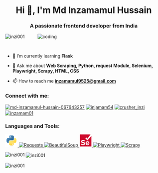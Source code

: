 <div align="center> <img src="https://raw.githubusercontent.com/inzi001/inzi001/main/Black Technology LinkedIn Banner.png"></div>
<h1 align="center">Hi 👋, I'm Md Inzamamul Hussain</h1>
<h3 align="center">A passionate frontend developer from India</h3>
<img align="right" alt="coding" width="400" src="https://camo.githubusercontent.com/cae12fddd9d6982901d82580bdf321d81fb299141098ca1c2d4891870827bf17/68747470733a2f2f6d69726f2e6d656469756d2e636f6d2f6d61782f313336302f302a37513379765349765f7430696f4a2d5a2e676966">
<p align="left"> <img src="https://komarev.com/ghpvc/?username=inzi001&label=Profile%20views&color=0e75b6&style=flat" alt="inzi001" /> </p>

<p align="left"> <a href="https://twitter.com/" target="blank"><img src="https://img.shields.io/twitter/follow/?logo=twitter&style=for-the-badge" alt="" /></a> </p>

- 🌱 I’m currently learning **Flask**

- 💬 Ask me about **Web Scraping,  Python,  request Module,  Selenium,  Playwright, Scrapy, HTML,  CSS**

- 📫 How to reach me **inzamamul9525@gmail.com**

<h3 align="left">Connect with me:</h3>
<p align="left">
<a href="https://linkedin.com/in/md-inzamamul-hussain-067643257" target="blank"><img align="center" src="https://raw.githubusercontent.com/rahuldkjain/github-profile-readme-generator/master/src/images/icons/Social/linked-in-alt.svg" alt="md-inzamamul-hussain-067643257" height="30" width="40" /></a>
<a href="https://fb.com/injamam54" target="blank"><img align="center" src="https://raw.githubusercontent.com/rahuldkjain/github-profile-readme-generator/master/src/images/icons/Social/facebook.svg" alt="injamam54" height="30" width="40" /></a>
<a href="https://instagram.com/crusher_inzi" target="blank"><img align="center" src="https://raw.githubusercontent.com/rahuldkjain/github-profile-readme-generator/master/src/images/icons/Social/instagram.svg" alt="crusher_inzi" height="30" width="40" /></a>
<a href="https://www.leetcode.com/inzamam01" target="blank"><img align="center" src="https://raw.githubusercontent.com/rahuldkjain/github-profile-readme-generator/master/src/images/icons/Social/leet-code.svg" alt="inzamam01" height="30" width="40" /></a>
</p>

<h3 align="left">Languages and Tools:</h3>
<p align="left"> 
  <a href="https://www.python.org" target="_blank" rel="noreferrer"> 
    <img src="https://raw.githubusercontent.com/devicons/devicon/master/icons/python/python-original.svg" alt="Python" width="40" height="40"/> 
  </a> 
  <a href="https://docs.python-requests.org/en/latest/" target="_blank" rel="noreferrer"> 
    <img src="https://raw.githubusercontent.com/simple-icons/simple-icons/develop/icons/requests.svg" alt="Requests" width="40" height="40"/> 
  </a>
  <a href="https://www.crummy.com/software/BeautifulSoup/" target="_blank" rel="noreferrer"> 
  <img src="YOUR_IMAGE_URL" alt="BeautifulSoup" width="40" height="40"/> 
</a>
  <a href="https://www.selenium.dev/" target="_blank" rel="noreferrer"> 
    <img src="https://raw.githubusercontent.com/devicons/devicon/master/icons/selenium/selenium-original.svg" alt="Selenium" width="40" height="40"/> 
  </a> 
  <a href="https://playwright.dev/" target="_blank" rel="noreferrer"> 
    <img src="https://playwright.dev/img/playwright-logo.svg" alt="Playwright" width="40" height="40"/> 
  </a>  
  <a href="https://scrapy.org/" target="_blank" rel="noreferrer"> 
    <img src="https://scrapy.org/img/scrapylogo.png" alt="Scrapy" width="40" height="40"/> 
  </a>
</p>


<p><img align="left" src="https://github-readme-stats.vercel.app/api/top-langs?username=inzi001&show_icons=true&locale=en&layout=compact" alt="inzi001" /></p>

<p>&nbsp;<img align="center" src="https://github-readme-stats.vercel.app/api?username=inzi001&show_icons=true&locale=en" alt="inzi001" /></p>

<p><img align="center" src="https://github-readme-streak-stats.herokuapp.com/?user=inzi001&" alt="inzi001" /></p>
